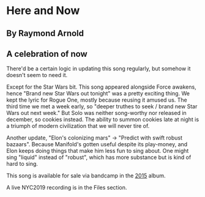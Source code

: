 #  Here and Now
## By Raymond Arnold
## A celebration of now

There'd be a certain logic in updating this song regularly, but
somehow it doesn't seem to need it.

Except for the Star Wars bit.  This song appeared alongside Force
awakens, hence "Brand new Star Wars out tonight" was a pretty exciting
thing.  We kept the lyric for Rogue One, mostly because reusing it
amused us.  The third time we met a week early, so "deeper truthes to
seek / brand new Star Wars out next week."  But Solo was neither
song-worthy nor released in december, so cookies instead.  The ability
to summon cookies late at night is a triumph of modern civilization
that we will never tire of. 

Another update, "Elon's colonizing mars" -> "Predict with swift robust
bazaars".  Because Manifold's gotten useful despite its play-money,
and Elon keeps doing things that make him less fun to sing about.  One
might sing "liquid" instead of "robust", which has more substance but
is kind of hard to sing.

This song is available for sale via bandcamp in the [2015](https://humanistculture.bandcamp.com/album/solstice-2015) album.

A live NYC2019 recording is in the Files section.
